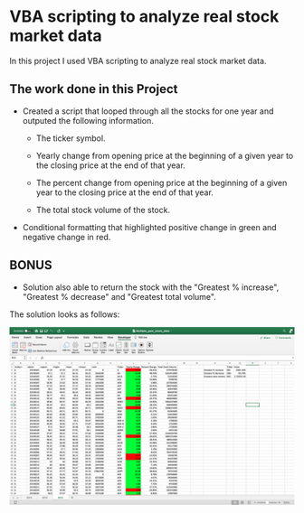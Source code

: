 #  VBA scripting to analyze real stock market data

 In this project I used VBA scripting to analyze real stock market data. 

## The work done in this Project

* Created a script that looped through all the stocks for one year and outputed the following information.

  * The ticker symbol.

  * Yearly change from opening price at the beginning of a given year to the closing price at the end of that year.

  * The percent change from opening price at the beginning of a given year to the closing price at the end of that year.

  * The total stock volume of the stock.

* Conditional formatting that highlighted positive change in green and negative change in red.

## BONUS

* Solution also able to return the stock with the "Greatest % increase", "Greatest % decrease" and "Greatest total volume".

The solution looks as follows:

![2014Data](2014Data_ToleuA_HW.png)
